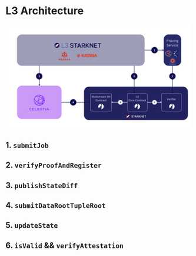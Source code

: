 # L3 Architecture

![BSN High Level Flow](../assets/blobstreamSnArchSimpleFlow.png)

## 1. `submitJob`

## 2. `verifyProofAndRegister`

## 3. `publishStateDiff`

## 4. `submitDataRootTupleRoot`

## 5. `updateState`

## 6. `isValid` && `verifyAttestation`
